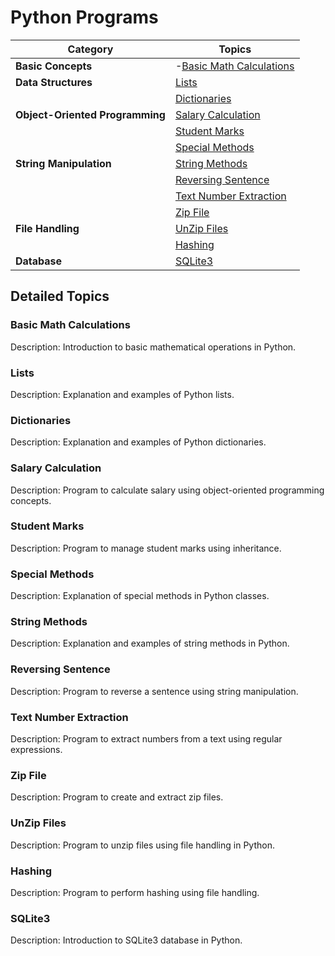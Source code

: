 # Python Programs

| Category                             | Topics                                              |
|--------------------------------------|-----------------------------------------------------|
| **Basic Concepts**                   | -[Basic Math Calculations](https://github.com/NiranjanKumarYadav36/PythonPrograms/blob/main/Quadratic_and_Complex.py) |
| **Data Structures**                  | [Lists](#lists)                                     |
|                                       | [Dictionaries](#dictionaries)                       |
| **Object-Oriented Programming**      | [Salary Calculation](#salary-calculation)           |
|                                       | [Student Marks](#student-marks)                     |
|                                       | [Special Methods](#special-methods)                 |
| **String Manipulation**              | [String Methods](#string-methods)                   |
|                                       | [Reversing Sentence](#reversing-sentence)           |
|                                       | [Text Number Extraction](#text-number-extraction)    |
|                                       | [Zip File](#zip-file)                               |
| **File Handling**                    | [UnZip Files](#unzip-files)                         |
|                                       | [Hashing](#hashing)                                 |
| **Database**                         | [SQLite3](#sqlite3)                                 |

## Detailed Topics

### Basic Math Calculations
Description: Introduction to basic mathematical operations in Python.

### Lists
Description: Explanation and examples of Python lists.

### Dictionaries
Description: Explanation and examples of Python dictionaries.

### Salary Calculation
Description: Program to calculate salary using object-oriented programming concepts.

### Student Marks
Description: Program to manage student marks using inheritance.

### Special Methods
Description: Explanation of special methods in Python classes.

### String Methods
Description: Explanation and examples of string methods in Python.

### Reversing Sentence
Description: Program to reverse a sentence using string manipulation.

### Text Number Extraction
Description: Program to extract numbers from a text using regular expressions.

### Zip File
Description: Program to create and extract zip files.

### UnZip Files
Description: Program to unzip files using file handling in Python.

### Hashing
Description: Program to perform hashing using file handling.

### SQLite3
Description: Introduction to SQLite3 database in Python.
